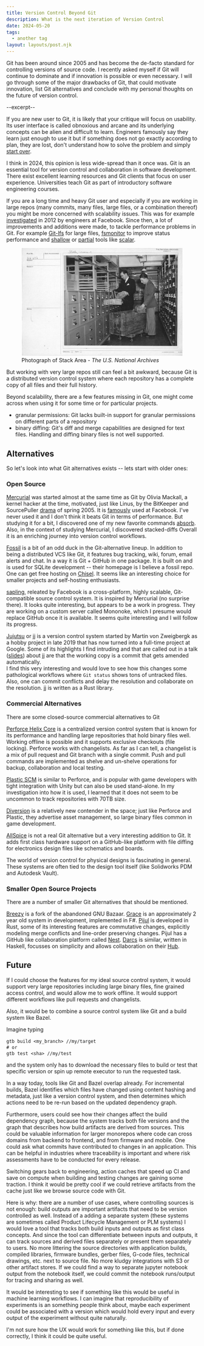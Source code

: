 ```yaml
---
title: Version Control Beyond Git
description: What is the next iteration of Version Control
date: 2024-05-20
tags:
  - another tag
layout: layouts/post.njk
---
```



Git has been around since 2005 and has become the
de-facto standard for controlling versions of source code. I recently asked
myself if Git will continue to dominate and if innovation is
possible or even necessary. I will go through some
of the major drawbacks of Git, that could motivate innovation,
list Git alternatives and conclude with my personal thoughts on
the future of version control.

--excerpt--

If you are new user to Git, it is likely that your critique will
focus on usability. Its user interface is called obnoxious and arcane
and its underlying concepts can be alien and difficult to learn.
Engineers famously say they learn just enough to use it but if
something does not go exactly according to plan, they are lost,
don't understand how to solve the problem and simply [start over](https://xkcd.com/1597/).

I think in 2024, this opinion is less wide-spread than it once was.
Git is an essential tool for version control and collaboration in
software development. There exist excellent learning resources and
Git clients that focus on user experience. Universities teach Git as
part of introductory software engineering courses.

If you are a long time and heavy Git user and especially if you are
working in large repos (many commits, many files, large files,
or a combination thereof) you might be more concerned with scalability
issues. This was for example [investigated](https://public-inbox.org/Git/CB5074CF.3AD7A%25joshua.redstone@fb.com/t/#u)
in 2012 by engineers at Facebook. Since then, a lot of improvements
and additions were made, to tackle performance problems in Git.
For example [Git-lfs](https://Git-lfs.com/) for large files,
[fsmonitor](https://Git-scm.com/docs/Git-fsmonitor--daemon) to
improve status performance and
[shallow](https://Git-scm.com/docs/Git-clone#Documentation/Git-clone.txt-code--depthcodeemltdepthgtem) or
[partial](https://Git-scm.com/docs/Git-clone#Documentation/Git-clone.txt-code--filtercodeemltfilter-specgtem)
tools like [scalar](https://Git-scm.com/docs/scalar).

<figure>
    <img src="stack-area.jpg" alt="Photograph of Stack Area - National Archives events and personnel">
    <figcaption>Photograph of Stack Area - <em>The U.S. National Archives</em></figcaption>
</figure>

But working with very large repos still can feel a bit awkward, because
Git is a distributed version control system where each repository has a
complete copy of all files and their full history.

Beyond scalability, there are a few features missing in Git, one might
come across when using it for some time or for particular projects.

- granular permissions: Git lacks built-in support for granular permissions
  on different parts of a repository
- binary diffing: Git's diff and merge capabilities are designed for text files.
  Handling and diffing binary files is not well supported.


## Alternatives

So let's look into what Git alternatives exists -- lets start with older ones:

### Open Source

[Mercurial](https://www.mercurial-scm.org/) was
started almost at the same time as Git by Olivia Mackall, a kernel
hacker at the time, motivated, just like Linus, by the BitKeeper and
SourcePuller [drama](https://en.wikipedia.org/wiki/BitKeeper#BitKeeper_and_the_Linux_Kernel)
of spring 2005. It is [famously](https://graphite.dev/blog/why-facebook-doesnt-use-Git)
used at Facebook. I've never used it and I don't think it beats Git
in terms of performance. But studying it for a bit, I discovered one
of my new favorite commands [absorb](https://www.mercurial-scm.org/doc/hg.1.html#absorb).
Also, in the context of studying Mercurial, I discovered stacked-diffs
Overall it is an enriching journey into version control workflows.

[Fossil](https://fossil-scm.org) is a bit of an odd duck in the Git-alternative
lineup. In addition to being a distributed VCS like Git, it features bug tracking,
wiki, forum, email alerts and chat. In a way it is Git + GitHub in one package.
It is built on and is used for SQLite development -- their homepage is I believe
a fossil repo. One can get free hosting on [Chisel](https://chiselapp.com/). It seems
like an interesting choice for smaller projects and self-hosting enthusiasts.

[sapling](https://Github.com/facebook/sapling), releated by Facebook is a
cross-platform, highly scalable, Git-compatible source control system. It is
inspired by Mercurial (no surprise there). It looks quite interesting,
but appears to be a work in progress. They are working on a custom server
called Mononoke, which I presume would replace GitHub once it is available.
It seems quite interesting and I will follow its progress.

[Jujutsu](https://Github.com/martinvonz/jj) or jj is a version control system
started by Martin von Zweigbergk as a hobby project in late 2019 that has now
turned into a full-time project at Google. Some of its highlights I find
intruding and that are called out in a talk ([slides](https://docs.google.com/presentation/d/1F8j9_UOOSGUN9MvHxPZX_L4bQ9NMcYOp1isn17kTC_M/view)) about jj are that the working copy is a commit that gets amended automatically. \
I find this very interesting and would love to see how this changes some pathological
workflows where `Git status` shows tons of untracked files.
Also, one can commit conflicts and delay the resolution and collaborate on
the resolution. jj is written as a Rust library.


### Commercial Alternatives

There are some closed-source commercial alternatives to Git

[Perforce Helix Core](https://help.perforce.com/helix-core/)
is a centralized version control system that is known for its performance
and handling large repositories that hold binary files well. Working
offline is possible and it supports exclusive checkouts (file locking).
Perforce works with changelists. As far as I can tell, a changelist
is a mix of pull request and Git branch with a single commit. Push
and pull commands are implemented as shelve and un-shelve operations
for backup, collaboration and local testing.

[Plastic SCM](https://docs.plasticscm.com) is similar to Perforce,
and is popular with game developers with tight integration with Unity
but can also be used stand-alone. In my investigation into how it is used,
I learned that it does not seem to be uncommon to track repositories
with 70TB size.

[Diversion](https://docs.diversion.dev/quickstart) is a relatively new
contender in the space; just like Perforce and Plastic, they advertise
asset management, so large binary files common in game development.

[AllSpice](https://learn.allspice.io/docs) is not a real Git alternative but
a very interesting addition to Git. It adds first class hardware support
on a GitHub-like platform with file diffing for electronics design files
like schematics and boards.

The world of version control for physical designs is fascinating in general.
These systems are often tied to the design tool itself (like Solidworks PDM
and Autodesk Vault).


### Smaller Open Source Projects

There are a number of smaller Git alternatives that should be mentioned.

[Breezy](https://www.breezy-vcs.org/) is a fork of the abandoned GNU Bazaar.
[Grace](https://Github.com/ScottArbeit/Grace) is an approximately 2 year old
system in development, implemented in F#.
[Pijul](https://pijul.org/) is developed in Rust, some of its interesting
features are commutative changes, explicitly modeling merge conflicts and
line-order preserving changes. Pijul has a GitHub like collaboration platform
called [Nest](https://nest.pijul.com/).
[Darcs](https://darcs.net/) is similar, written in Haskell, focusses on
simplicity and allows collaboration on their [Hub](https://hub.darcs.net/).


## Future

If I could choose the features for my ideal source control system, it would
support very large repositories including large binary files, fine grained
access control, and would allow me to work offline. It would support different
workflows like pull requests and changelists.

Also, it would be to combine a source control system like Git and a build
system like Bazel.

Imagine typing

```
gtb build <my_branch> //my/target
# or
gtb test <sha> //my/test
```

and the system only has to download the necessary files to build or test
that specific version or spin up remote executor to run the requested task.

In a way today, tools like Git and Bazel overlap already. For incremental
builds, Bazel identifies which files have changed using content hashing
and metadata, just like a version control system, and then determines
which actions need to be re-run based on the updated dependency graph.

Furthermore, users could see how their changes affect the build dependency
graph, because the system tracks both file versions and the graph that
describes how build artifacts are derived from sources. This could be
valuable information for larger monorepos where code can cross domains
from backend to frontend, and from firmware and mobile. One could ask
what commits have contributed to changes in an application. This can
be helpful in industries where traceability is important and where risk
assessments have to be conducted for every release.

Switching gears back to engineering, action caches that speed up CI
and save on compute when building and testing changes are gaining
some traction. I think it would be pretty cool if we could retrieve
artifacts from the cache just like we browse source code with Git.

Here is why: there are a number of use cases, where controlling
sources is not enough: build outputs are important artifacts that need
to be version controlled as well. Instead of a adding a separate system
(these systems are sometimes called Product Lifecycle Management or
PLM systems) I would love a tool that tracks both build inputs and
outputs as first class concepts. And since the tool can differentiate
between inputs and outputs, it can track sources and derived files
separately or present them separately to users. No more littering the
source directories with application builds, compiled
libraries, firmware bundles, gerber files, G-code files, technical
drawings, etc. next to source file. No more kludgy integrations with
S3 or other artifact stores. If we could find a way to separate
jupyter notebook output from the notebook itself, we could commit
the notebook runs/output for tracing and sharing as well.

It would be interesting to see if something like this would be useful
in machine learning workflows. I can imagine that reproducibility of
experiments is an something people think about, maybe each experiment
could be associated with a version which would hold every input and
every output of the experiment without quite naturally.

I'm not sure how the UX would work for something like this, but if done
correctly, I think it could be quite useful.

